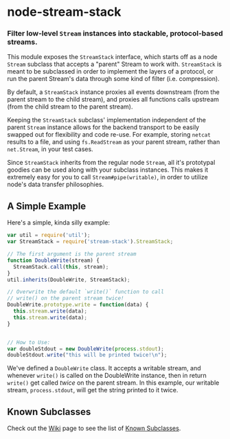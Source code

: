 node-stream-stack
=================
### Filter low-level `Stream` instances into stackable, protocol-based streams.

This module exposes the `StreamStack` interface, which starts off as a node
`Stream` subclass that accepts a "parent" Stream to work with. `StreamStack` is
meant to be subclassed in order to implement the layers of a protocol, or run the
parent Stream's data through some kind of filter (i.e. compression).

By default, a `StreamStack` instance proxies all events downstream (from the
parent stream to the child stream), and proxies all functions calls upstream
(from the child stream to the parent stream).

Keeping the `StreamStack` subclass' implementation independent of the parent
`Stream` instance allows for the backend transport to be easily swapped out
for flexibility and code re-use. For example, storing `netcat` results to a file,
and using `fs.ReadStream` as your parent stream, rather than `net.Stream`, in your
test cases.

Since `StreamStack` inherits from the regular node `Stream`, all it's prototypal
goodies can be used along with your subclass instances. This makes it extremely
easy for you to call `Stream#pipe(writable)`, in order to utilize node's data
transfer philosophies.


A Simple Example
----------------

Here's a simple, kinda silly example:

``` js
var util = require('util');
var StreamStack = require('stream-stack').StreamStack;

// The first argument is the parent stream
function DoubleWrite(stream) {
  StreamStack.call(this, stream);
}
util.inherits(DoubleWrite, StreamStack);

// Overwrite the default `write()` function to call
// write() on the parent stream twice!
DoubleWrite.prototype.write = function(data) {
  this.stream.write(data);
  this.stream.write(data);
}


// How to Use:
var doubleStdout = new DoubleWrite(process.stdout);
doubleStdout.write("this will be printed twice!\n");
```

We've defined a `DoubleWrite` class. It accepts a writable stream, and
whenever `write()` is called on the DoubleWrite instance, then in return
`write()` get called _twice_ on the parent stream. In this example, our
writable stream, `process.stdout`, will get the string printed to it twice.


Known Subclasses
----------------

Check out the [Wiki][] page to see the list of [Known Subclasses][Wiki].

[Wiki]: https://github.com/TooTallNate/node-stream-stack/wiki
